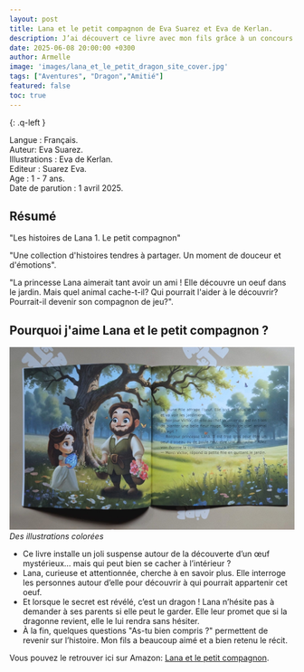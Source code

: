 ```yaml
---
layout: post
title: Lana et le petit compagnon de Eva Suarez et Eva de Kerlan.
description: J’ai découvert ce livre avec mon fils grâce à un concours. Intrigué par l’histoire, il a tout de suite voulu en savoir plus sur cet étrange œuf trouvé par Lana… Et il a été enchanté de découvrir qu’il cachait un dragon ! Une surprise pleine de magie qui l’a captivé.
date: 2025-06-08 20:00:00 +0300
author: Armelle
image: 'images/lana_et_le_petit_dragon_site_cover.jpg'
tags: ["Aventures", "Dragon","Amitié"]
featured: false
toc: true
---
```


{: .q-left }

Langue : Français.                
Auteur: Eva Suarez.    
Illustrations : Eva de Kerlan.        
Editeur : Suarez Eva.         
Age : 1 - 7 ans.                     
Date de parution : 1 avril 2025.     

## Résumé

"Les histoires de Lana 1. Le petit compagnon"

"Une collection d'histoires tendres à partager. Un moment de douceur et d'émotions".

"La princesse Lana aimerait tant avoir un ami ! Elle découvre un oeuf dans le jardin. Mais quel animal cache-t-il? Qui pourrait l'aider à le découvrir? Pourrait-il devenir son compagnon de jeu?".

## Pourquoi j'aime Lana et le petit compagnon ?

![Des illustrations colorées](images/lana_et_le_petit_dragon_site_int.jpg)
*Des illustrations colorées*
- Ce livre installe un joli suspense autour de la découverte d’un œuf mystérieux… mais qui peut bien se cacher à l’intérieur ?
- Lana, curieuse et attentionnée, cherche à en savoir plus. Elle interroge les personnes autour d’elle pour découvrir à qui pourrait appartenir cet oeuf.
- Et lorsque le secret est révélé, c’est un dragon ! Lana n’hésite pas à demander à ses parents si elle peut le garder. Elle leur promet que si la dragonne revient, elle le lui rendra sans hésiter.
- À la fin, quelques questions "As-tu bien compris ?" permettent de revenir sur l’histoire. Mon fils a beaucoup aimé et a bien retenu le récit.

Vous pouvez le retrouver ici sur Amazon: [Lana et le petit compagnon](https://amzn.to/4lCpil6). 